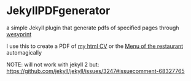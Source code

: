 JekyllPDFgenerator
==================

a simple Jekyll plugin that generate pdfs of specified pages through [wesyprint](http://weasyprint.org)

I use this to create a PDF of [my html CV](https://github.com/MP0w/MP0w.github.io/blob/master/root/sub/CV.md) or the [Menu of the restaurant](https://github.com/labattigia/labattigia.github.io) automagically

NOTE: will not work with jekyll 2 but: https://github.com/jekyll/jekyll/issues/3247#issuecomment-68327765
